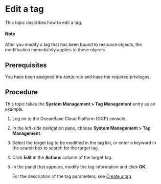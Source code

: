 # Edit a tag

This topic describes how to edit a tag.

<main id="notice" type='explain'>
<h4>Note</h4>
<p>After you modify a tag that has been bound to resource objects, the modification immediately applies to these objects. </p>
</main>

## Prerequisites

You have been assigned the `ADMIN` role and have the required privileges.

## Procedure

This topic takes the **System Management > Tag Management** entry as an example.

1. Log on to the OceanBase Cloud Platform (OCP) console.

2. In the left-side navigation pane, choose **System Management > Tag Management**.

3. Select the target tag to be modified in the tag list, or enter a keyword in the search box to search for the target tag.

4. Click **Edit** in the **Actions** column of the target tag.

5. In the panel that appears, modify the tag information and click **OK**.

   For the description of the tag parameters, see [Create a tag](200.create-a-tag.md).
